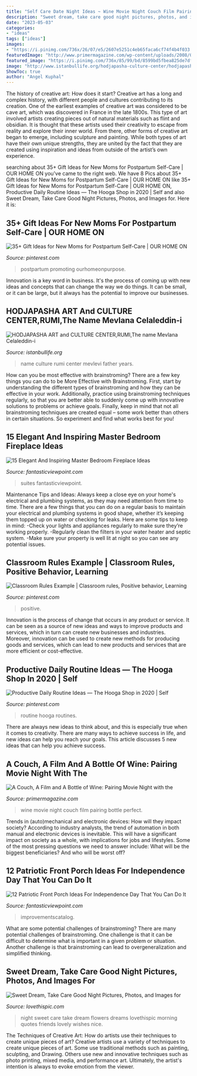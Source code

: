 ```yaml
---
title: "Self Care Date Night Ideas ~ Wine Movie Night Couch Film Pairing Bottle Perfect"
description: "Sweet dream, take care good night pictures, photos, and images for"
date: "2023-05-03"
categories:
- "ideas"
tags: ["ideas"]
images:
- "https://i.pinimg.com/736x/26/07/e5/2607e5251c4eb65faca6cf74f4b4f033.jpg"
featuredImage: "http://www.primermagazine.com/wp-content/uploads/2008/09/FilmWine/FilmWine_Feature.jpg"
featured_image: "https://i.pinimg.com/736x/85/99/bd/8599bd5fbea825de7dfb762bc6e25f79.jpg"
image: "http://www.istanbullife.org/hodjapasha-culture-center/hodjapasha-dervish-show5-small.jpg"
ShowToc: true
author: "Angel Kuphal"
---
```



The history of creative art: How does it start?
Creative art has a long and complex history, with different people and cultures contributing to its creation. One of the earliest examples of creative art was considered to be cave art, which was discovered in France in the late 1800s. This type of art involved artists creating pieces out of natural materials such as flint and obsidian. It is thought that these artists used their creativity to escape from reality and explore their inner world. From there, other forms of creative art began to emerge, including sculpture and painting. While both types of art have their own unique strengths, they are united by the fact that they are created using inspiration and ideas from outside of the artist’s own experience.

	

		
searching about 35+ Gift Ideas for New Moms for Postpartum Self-Care | OUR HOME ON you've came to the right web. We have 8 Pics about 35+ Gift Ideas for New Moms for Postpartum Self-Care | OUR HOME ON like 35+ Gift Ideas for New Moms for Postpartum Self-Care | OUR HOME ON, Productive Daily Routine Ideas — The Hooga Shop in 2020 | Self and also Sweet Dream, Take Care Good Night Pictures, Photos, and Images for. Here it is:
		
    
## 35+ Gift Ideas For New Moms For Postpartum Self-Care | OUR HOME ON

<img loading=lazy src="https://i.pinimg.com/736x/85/99/bd/8599bd5fbea825de7dfb762bc6e25f79.jpg" onerror="this.onerror=null;this.src='https://tse3.mm.bing.net/th?id=OIP.RkReFQsYWietZnTlgBsFDgHaMx&amp;pid=15.1';" alt="35+ Gift Ideas for New Moms for Postpartum Self-Care | OUR HOME ON">

_Source: pinterest.com_

>postpartum promoting ourhomeonpurpose. 

	

Innovation is a key word in business. It's the process of coming up with new ideas and concepts that can change the way we do things. It can be small, or it can be large, but it always has the potential to improve our businesses.

    
## HODJAPASHA ART And CULTURE CENTER,RUMI,The Name Mevlana Celaleddin-i

<img loading=lazy src="http://www.istanbullife.org/hodjapasha-culture-center/hodjapasha-dervish-show5-small.jpg" onerror="this.onerror=null;this.src='https://tse1.mm.bing.net/th?id=OIP.cCmWC8-Sw_OqaBG1V3oXNwAAAA&amp;pid=15.1';" alt="HODJAPASHA ART and CULTURE CENTER,RUMI,The name Mevlana Celaleddin-i">

_Source: istanbullife.org_

>name culture rumi center mevlevi father years. 

	

How can you be most effective with brainstroming?
There are a few key things you can do to be More Effective with Brainstroming. First, start by understanding the different types of brainstroming and how they can be effective in your work. Additionally, practice using brainstroming techniques regularly, so that you are better able to suddenly come up with innovative solutions to problems or achieve goals. Finally, keep in mind that not all brainstroming techniques are created equal – some work better than others in certain situations. So experiment and find what works best for you!

    
## 15 Elegant And Inspiring Master Bedroom Fireplace Ideas

<img loading=lazy src="https://www.fantasticviewpoint.com/wp-content/uploads/2015/11/wall-fireplace-design-feat-luxurious-master-bedroom-suites-with-fancy-window-curtain-and-exposed-ceiling-beam-decor-970x826-634x540.jpg" onerror="this.onerror=null;this.src='https://tse2.mm.bing.net/th?id=OIP.OD222R4jwYOqfjSivfPiKAHaGT&amp;pid=15.1';" alt="15 Elegant And Inspiring Master Bedroom Fireplace Ideas">

_Source: fantasticviewpoint.com_

>suites fantasticviewpoint. 

	

Maintenance Tips and Ideas: Always keep a close eye on your home's electrical and plumbing systems, as they may need attention from time to time.
There are a few things that you can do on a regular basis to maintain your electrical and plumbing systems in good shape, whether it’s keeping them topped up on water or checking for leaks. Here are some tips to keep in mind:
-Check your lights and appliances regularly to make sure they’re working properly.
-Regularly clean the filters in your water heater and septic system.
-Make sure your property is well lit at night so you can see any potential issues.

    
## Classroom Rules Example | Classroom Rules, Positive Behavior, Learning

<img loading=lazy src="https://i.pinimg.com/736x/f1/48/64/f14864f4388d3d18a20d163fa38f3360.jpg" onerror="this.onerror=null;this.src='https://tse2.mm.bing.net/th?id=OIP.i1tNxzQlFk0uh2BCb9bkOwHaJ4&amp;pid=15.1';" alt="Classroom Rules Example | Classroom rules, Positive behavior, Learning">

_Source: pinterest.com_

>positive. 

	

Innovation is the process of change that occurs in any product or service. It can be seen as a source of new ideas and ways to improve products and services, which in turn can create new businesses and industries. Moreover, innovation can be used to create new methods for producing goods and services, which can lead to new products and services that are more efficient or cost-effective.

    
## Productive Daily Routine Ideas — The Hooga Shop In 2020 | Self

<img loading=lazy src="https://i.pinimg.com/736x/26/07/e5/2607e5251c4eb65faca6cf74f4b4f033.jpg" onerror="this.onerror=null;this.src='https://tse1.mm.bing.net/th?id=OIP.e2yZA1VJwnkmlaKljFUuTwHaNK&amp;pid=15.1';" alt="Productive Daily Routine Ideas — The Hooga Shop in 2020 | Self">

_Source: pinterest.com_

>routine hooga routines. 

	

There are always new ideas to think about, and this is especially true when it comes to creativity. There are many ways to achieve success in life, and new ideas can help you reach your goals. This article discusses 5 new ideas that can help you achieve success.

    
## A Couch, A Film And A Bottle Of Wine: Pairing Movie Night With The

<img loading=lazy src="http://www.primermagazine.com/wp-content/uploads/2008/09/FilmWine/FilmWine_Feature.jpg" onerror="this.onerror=null;this.src='https://tse1.mm.bing.net/th?id=OIP.xSdP7mfFerwwbHGd8_wPMgHaDo&amp;pid=15.1';" alt="A Couch, A Film and A Bottle of Wine: Pairing Movie Night with the">

_Source: primermagazine.com_

>wine movie night couch film pairing bottle perfect. 

	

Trends in (auto)mechanical and electronic devices: How will they impact society?
According to industry analysts, the trend of automation in both manual and electronic devices is inevitable. This will have a significant impact on society as a whole, with implications for jobs and lifestyles. Some of the most pressing questions we need to answer include: What will be the biggest beneficiaries? And who will be worst off?

    
## 12 Patriotic Front Porch Ideas For Independence Day That You Can Do It

<img loading=lazy src="https://www.fantasticviewpoint.com/wp-content/uploads/2016/06/patriotic-garden-decor-634x387.jpg" onerror="this.onerror=null;this.src='https://tse4.mm.bing.net/th?id=OIP.OUS3n31hNc-XJf8lfzI75QHaEh&amp;pid=15.1';" alt="12 Patriotic Front Porch Ideas For Independence Day That You Can Do It">

_Source: fantasticviewpoint.com_

>improvementscatalog. 

	

What are some potential challenges of brainstroming?
There are many potential challenges of brainstroming. One challenge is that it can be difficult to determine what is important in a given problem or situation. Another challenge is that brainstroming can lead to overgeneralization and simplified thinking.

    
## Sweet Dream, Take Care Good Night Pictures, Photos, And Images For

<img loading=lazy src="http://www.lovethispic.com/uploaded_images/344350-Sweet-Dream-Take-Care-Good-Night.jpg" onerror="this.onerror=null;this.src='https://tse4.mm.bing.net/th?id=OIP.QJP-_GaXxyDEzJYjVrpiZgHaNC&amp;pid=15.1';" alt="Sweet Dream, Take Care Good Night Pictures, Photos, and Images for">

_Source: lovethispic.com_

>night sweet care take dream flowers dreams lovethispic morning quotes friends lovely wishes nice. 

	

The Techniques of Creative Art: How do artists use their techniques to create unique pieces of art?
Creative artists use a variety of techniques to create unique pieces of art. Some use traditional methods such as painting, sculpting, and Drawing. Others use new and innovative techniques such as photo printing, mixed media, and performance art. Ultimately, the artist's intention is always to evoke emotion from the viewer.

